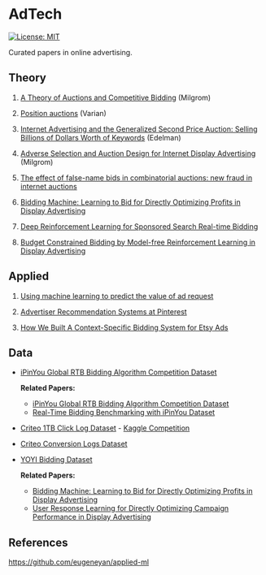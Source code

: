 # AdTech
[![License: MIT](https://img.shields.io/badge/License-MIT-yellow.svg)](https://opensource.org/licenses/MIT)

Curated papers in online advertising.

## Theory

1. [A Theory of Auctions and Competitive Bidding](https://www.kellogg.northwestern.edu/research/math/papers/447.pdf) (Milgrom)

2. [Position auctions](https://people.ischool.berkeley.edu/~hal/Papers/2006/position.pdf) (Varian)

3. [Internet Advertising and the Generalized Second Price Auction: Selling Billions of Dollars Worth of Keywords](https://www.nber.org/papers/w11765) (Edelman)

4. [Adverse Selection and Auction Design
for Internet Display Advertising](https://media.crai.com/sites/default/files/publications/Adverse-Selection-and-Auction-Design-for-Internet-Display-advertising.pdf)
(Milgrom)

5. [The effect of false-name bids in combinatorial
auctions: new fraud in internet auctions](http://citeseerx.ist.psu.edu/viewdoc/download?doi=10.1.1.383.6917&rep=rep1&type=pdf)

6. [Bidding Machine: Learning to Bid for Directly
Optimizing Profits in Display Advertising](https://arxiv.org/pdf/1803.02194.pdf)

7. [Deep Reinforcement Learning for Sponsored Search Real-time Bidding](https://arxiv.org/abs/1803.00259)

8. [Budget Constrained Bidding by Model-free Reinforcement Learning in Display Advertising](https://arxiv.org/abs/1802.08365)

## Applied

1. [Using machine learning to predict the value of ad request](https://blog.twitter.com/engineering/en_us/topics/insights/2020/using-machine-learning-to-predict-the-value-of-ad-requests)

2. [Advertiser Recommendation Systems at Pinterest](https://medium.com/pinterest-engineering/advertiser-recommendation-systems-at-pinterest-ccb255fbde20)

3. [How We Built A Context-Specific Bidding System for Etsy Ads](https://codeascraft.com/2021/03/23/how-we-built-a-context-specific-bidding-system-for-etsy-ads/)

## Data

- [iPinYou Global RTB Bidding Algorithm Competition Dataset](https://contest.ipinyou.com/)

  **Related Papers:**
  
     - [iPinYou Global RTB Bidding Algorithm Competition Dataset](http://contest.ipinyou.com/ipinyou-dataset.pdf)
     - [Real-Time Bidding Benchmarking with iPinYou Dataset](https://arxiv.org/pdf/1407.7073v2.pdf)

- [Criteo 1TB Click Log Dataset](https://labs.criteo.com/2013/12/download-terabyte-click-logs-2/) - [Kaggle Competition](https://www.kaggle.com/c/criteo-display-ad-challenge)

- [Criteo Conversion Logs Dataset](http://labs.criteo.com/2013/12/conversion-logs-dataset/)

- [YOYI Bidding Dataset](https://apex.sjtu.edu.cn/datasets/7)

  **Related Papers:**
  
    - [Bidding Machine: Learning to Bid for Directly
Optimizing Profits in Display Advertising](https://arxiv.org/pdf/1803.02194.pdf)
    - [User Response Learning for Directly Optimizing
Campaign Performance in Display Advertising](https://discovery.ucl.ac.uk/id/eprint/1524035/1/wang_p679-ren.pdf)

## References

https://github.com/eugeneyan/applied-ml

